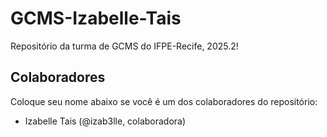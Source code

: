 # GCMS-Izabelle-Tais

Repositório da turma de GCMS do IFPE-Recife, 2025.2!

## Colaboradores

Coloque seu nome abaixo se você é um dos colaboradores do repositório:

* Izabelle Tais (@izab3lle, colaboradora)

